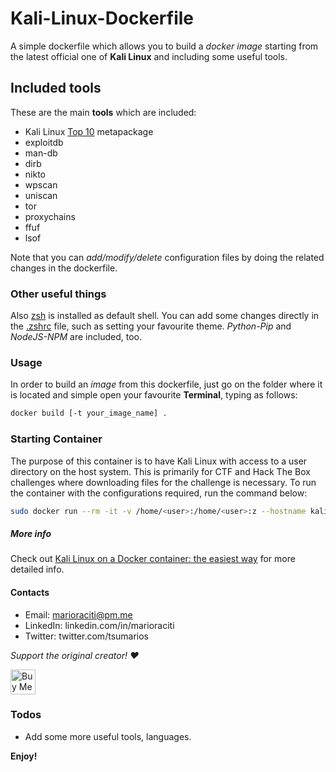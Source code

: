 # Kali-Linux-Dockerfile

A simple dockerfile which allows you to build a _docker image_ starting from the latest official one of **Kali Linux** and including some useful tools.

## Included tools

These are the main **tools** which are included:

- Kali Linux [Top 10](https://tools.kali.org/kali-metapackages) metapackage
- exploitdb
- man-db
- dirb
- nikto
- wpscan
- uniscan
- tor
- proxychains
- ffuf
- lsof

Note that you can _add/modify/delete_ configuration files by doing the related changes in the dockerfile.

### Other useful things

Also [zsh](https://github.com/robbyrussell/oh-my-zsh/wiki/Installing-ZSH) is installed as default shell. You can add some changes directly in the [.zshrc](https://github.com/zMrSec/Kali-Linux-Dockerfile/blob/master/config/.zshrc) file, such as setting your favourite theme.
_Python-Pip_ and _NodeJS-NPM_ are included, too.

### Usage

In order to build an _image_ from this dockerfile, just go on the folder where it is located and simple open your favourite **Terminal**, typing as follows:

```sh
docker build [-t your_image_name] .
```

### Starting Container

The purpose of this container is to have Kali Linux with access to a user directory on the host system. This is primarily for CTF and Hack The Box challenges where downloading files for the challenge is necessary.
To run the container with the configurations required, run the command below:

```sh
sudo docker run --rm -it -v /home/<user>:/home/<user>:z --hostname kali-linux --network host --user root kali-linux
```

##### More info

Check out [Kali Linux on a Docker container: the easiest way](https://tsumarios.github.io/blog/2022/09/17/kali-linux-docker-container/) for more detailed info.

#### Contacts

- Email: marioraciti@pm.me
- LinkedIn: linkedin.com/in/marioraciti
- Twitter: twitter.com/tsumarios

_Support the original creator! ❤️_

<a href="https://www.buymeacoffee.com/tsumarios" target="_blank"><img
        src="https://cdn.buymeacoffee.com/buttons/default-orange.png" alt="Buy Me A Coffee" height="40"></a>

### Todos

- Add some more useful tools, languages.

**Enjoy!**
